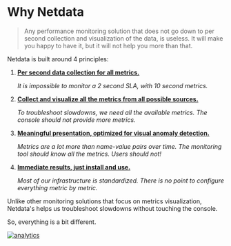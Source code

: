 # Why Netdata

> Any performance monitoring solution that does not go down to per second
> collection and visualization of the data, is useless.
> It will make you happy to have it, but it will not help you more than that. 

Netdata is built around 4 principles:

1.  **[Per second data collection for all metrics.](1s-granularity.md)**

    _It is impossible to monitor a 2 second SLA, with 10 second metrics._

2.  **[Collect and visualize all the metrics from all possible sources.](unlimited-metrics.md)**

    _To troubleshoot slowdowns, we need all the available metrics. The console should not provide more metrics._

3.  **[Meaningful presentation, optimized for visual anomaly detection.](meaningful-presentation.md)**

    _Metrics are a lot more than name-value pairs over time. The monitoring tool should know all the metrics. Users should not!_

4.  **[Immediate results, just install and use.](immediate-results.md)**

    _Most of our infrastructure is standardized. There is no point to configure everything metric by metric._

Unlike other monitoring solutions that focus on metrics visualization,
Netdata's helps us troubleshoot slowdowns without touching the console.

So, everything is a bit different.

[![analytics](https://www.google-analytics.com/collect?v=1&aip=1&t=pageview&_s=1&ds=github&dr=https%3A%2F%2Fgithub.com%2Fnetdata%2Fnetdata&dl=https%3A%2F%2Fmy-netdata.io%2Fgithub%2Fdocs%2FWhy-Netdata&_u=MAC~&cid=5792dfd7-8dc4-476b-af31-da2fdb9f93d2&tid=UA-64295674-3)](<>)
